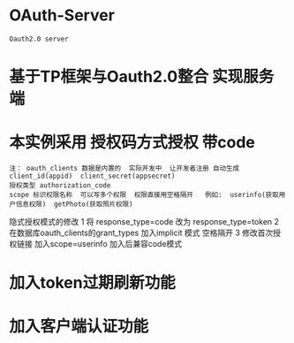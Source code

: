 # OAuth-Server
    Oauth2.0 server
# 基于TP框架与Oauth2.0整合 实现服务端
# 本实例采用 授权码方式授权  带code 
    注： oauth_clients 数据是内置的  实际开发中  让开发者注册 自动生成 client_id(appid)  client_secret(appsecret)
    授权类型 authorization_code  
    scope 标识权限名称  可以写多个权限  权限直接用空格隔开   例如:  userinfo(获取用户信息权限)  getPhoto(获取照片权限) 

隐式授权模式的修改
1 将 response_type=code 改为 response_type=token
2 在数据库oauth_clients的grant_types 加入implicit 模式 空格隔开
3 修改首次授权链接  加入scope=userinfo 加入后兼容code模式

# 加入token过期刷新功能

# 加入客户端认证功能

